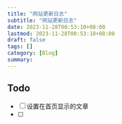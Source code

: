 ```yaml
---
title: "网站更新日志"
subtitle: "网站更新日志"
date: 2023-11-28T00:53:10+08:00
lastmod: 2023-11-28T00:53:10+08:00
draft: false
tags: []
category: [Blog]
summary: 
---
```


## Todo

- [ ] 设置在首页显示的文章
- [ ] 
